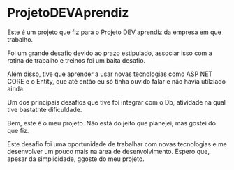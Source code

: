 # ProjetoDEVAprendiz
Este é um projeto que fiz para o Projeto DEV aprendiz da empresa em que trabalho. 

Foi um grande desafio devido ao prazo estipulado, associar isso com a rotina de trabalho e treinos foi um baita desafio. 

Além disso, tive que aprender a usar novas tecnologias como ASP NET CORE e o Entity, que até então eu só tinha ouvido falar e não havia utilziado ainda. 

Um dos principais desafios que tive foi integrar com o Db, atividade na qual tive bastatnte dificuldade.

Bem, este é o meu projeto. Não está do jeito que planejei, mas gostei do que fiz. 

Este desafio foi uma oportunidade de trabalhar com novas tecnologias e me desenvolver um pouco mais na área de desenvolvimento. Espero que, apesar da simplicidade, ggoste do meu projeto. 
